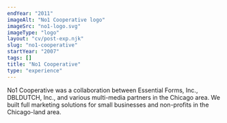 ```yaml
---
endYear: "2011"
imageAlt: "No1 Cooperative logo"
imageSrc: "no1-logo.svg"
imageType: "logo"
layout: "cv/post-exp.njk"
slug: "no1-cooperative"
startYear: "2007"
tags: []
title: "No1 Cooperative"
type: "experience"
---
```

No1 Cooperative was a collaboration between Essential Forms, Inc., DBLDUTCH, Inc., and various multi-media partners in the Chicago area. We built full marketing solutions for small businesses and non-profits in the Chicago-land area.
